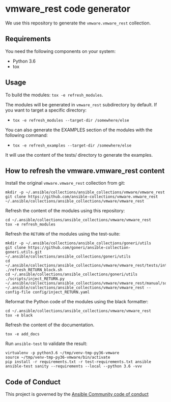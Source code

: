 # vmware_rest code generator

We use this repository to generate the ``vmware.vmware_rest`` collection.

## Requirements

You need the following components on your system:

- Python 3.6
- tox

## Usage

To build the modules: `tox -e refresh_modules`.

The modules will be generated in `vmware_rest` subdirectory by default. If
you want to target a specific directory:

- `tox -e refresh_modules --target-dir /somewhere/else`

You can also generate the EXAMPLES section of the modules with the
following command:

- `tox -e refresh_examples --target-dir /somewhere/else`

It will use the content of the tests/ directory to generate the examples.

## How to refresh the vmware.vmware_rest content

Install the original `vmware.vmware_rest` collection from git:

    mkdir -p ~/.ansible/collections/ansible_collections/vmware/vmware_rest
    git clone https://github.com/ansible-collections/vmware.vmware_rest ~/.ansible/collections/ansible_collections/vmware/vmware_rest

Refresh the content of the modules using this repository:

    cd ~/.ansible/collections/ansible_collections/vmware/vmware_rest
    tox -e refresh_modules

Refresh the `RETURN` of the modules using the test-suite:

    mkdir -p ~/.ansible/collections/ansible_collections/goneri/utils
    git clone https://github.com/goneri/ansible-collection-goneri.utils.git ~/.ansible/collections/ansible_collections/goneri/utils
    cd ~/.ansible/collections/ansible_collections/vmware/vmware_rest/tests/integration/targets/vcenter_vm_scenario1
    ./refresh_RETURN_block.sh
    cd ~/.ansible/collections/ansible_collections/goneri/utils
    ./scripts/inject_RETURN.py ~/.ansible/collections/ansible_collections/vmware/vmware_rest/manual/source/vmware_rest_scenarios/task_outputs ~/.ansible/collections/ansible_collections/vmware/vmware_rest --config-file config/inject_RETURN.yaml

Reformat the Python code of the modules using the black formatter:

    cd ~/.ansible/collections/ansible_collections/vmware/vmware_rest
    tox -e black

Refresh the content of the documentation.

    tox -e add_docs

Run `ansible-test` to validate the result:

    virtualenv -p python3.6 ~/tmp/venv-tmp-py36-vmware
    source ~/tmp/venv-tmp-py36-vmware/bin/activate
    pip install -r requirements.txt -r test-requirements.txt ansible
    ansible-test sanity --requirements --local --python 3.6 -vvv

## Code of Conduct

This project is governed by the [Ansible Community code of conduct](https://docs.ansible.com/ansible/latest/community/code_of_conduct.html)
